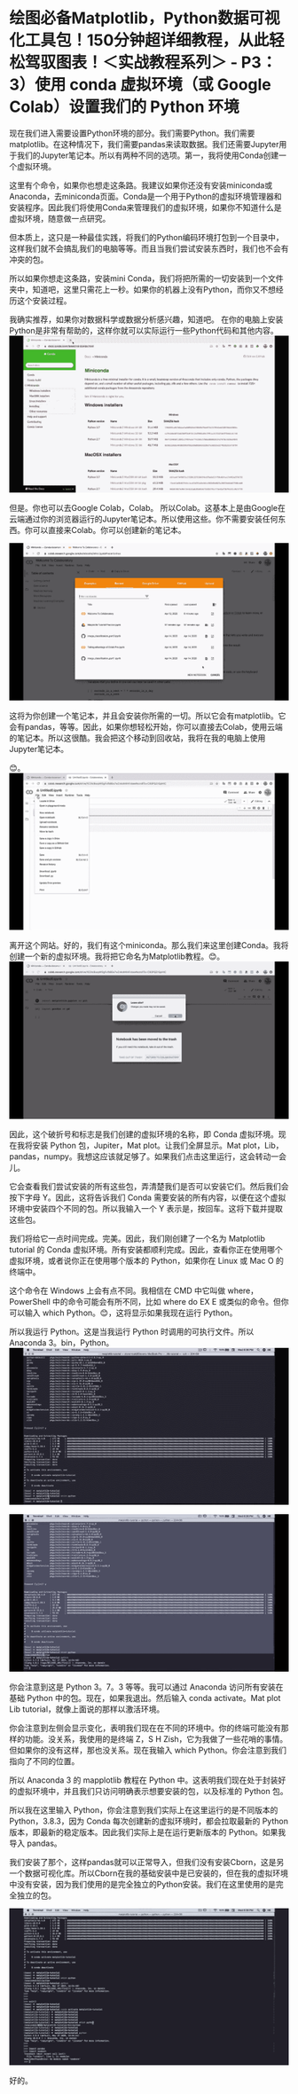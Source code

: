# 绘图必备Matplotlib，Python数据可视化工具包！150分钟超详细教程，从此轻松驾驭图表！＜实战教程系列＞ - P3：3）使用 conda 虚拟环境（或 Google Colab）设置我们的 Python 环境 

现在我们进入需要设置Python环境的部分。我们需要Python。我们需要matplotlib。在这种情况下，我们需要pandas来读取数据。我们还需要Jupyter用于我们的Jupyter笔记本。所以有两种不同的选项。第一，我将使用Conda创建一个虚拟环境。

这里有个命令，如果你也想走这条路。我建议如果你还没有安装miniconda或Anaconda，去miniconda页面。Conda是一个用于Python的虚拟环境管理器和安装程序。因此我们将使用Conda来管理我们的虚拟环境，如果你不知道什么是虚拟环境，随意做一点研究。

但本质上，这只是一种最佳实践，将我们的Python编码环境打包到一个目录中，这样我们就不会搞乱我们的电脑等等。而且当我们尝试安装东西时，我们也不会有冲突的包。

所以如果你想走这条路，安装mini Conda，我们将把所需的一切安装到一个文件夹中，知道吧，这里只需花上一秒。如果你的机器上没有Python，而你又不想经历这个安装过程。

我确实推荐，如果你对数据科学或数据分析感兴趣，知道吧。 在你的电脑上安装Python是非常有帮助的，这样你就可以实际运行一些Python代码和其他内容。![](img/1bb0809fe52c14e8b00816326d3ba37b_1.png)

但是。你也可以去Google Colab，Colab。 所以Colab。这基本上是由Google在云端通过你的浏览器运行的Jupyter笔记本。所以使用这些。你不需要安装任何东西。你可以直接来Colab。你可以创建新的笔记本。

![](img/1bb0809fe52c14e8b00816326d3ba37b_3.png)

这将为你创建一个笔记本，并且会安装你所需的一切。所以它会有matplotlib。它会有pandas，等等。因此，如果你想轻松开始，你可以直接去Colab，使用云端的笔记本。所以这很酷。我会把这个移动到回收站，我将在我的电脑上使用Jupyter笔记本。

😊。![](img/1bb0809fe52c14e8b00816326d3ba37b_5.png)

离开这个网站。好的，我们有这个miniconda。那么我们来这里创建Conda。我将创建一个新的虚拟环境。我将把它命名为Matplotlib教程。😊。![](img/1bb0809fe52c14e8b00816326d3ba37b_7.png)

因此，这个破折号和标志是我们创建的虚拟环境的名称，即 Conda 虚拟环境。现在我将安装 Python 包，Jupiter，Mat plot。让我们全屏显示。Mat plot，Lib，pandas，numpy。我想这应该就足够了。如果我们点击这里运行，这会转动一会儿。

它会查看我们尝试安装的所有这些包，弄清楚我们是否可以安装它们。然后我们会按下字母 Y。因此，这将告诉我们 Conda 需要安装的所有内容，以便在这个虚拟环境中安装四个不同的包。所以我输入一个 Y 表示是，按回车。这将下载并提取这些包。

我们将给它一点时间完成。完美。因此，我们刚创建了一个名为 Matplotlib tutorial 的 Conda 虚拟环境。所有安装都顺利完成。因此，查看你正在使用哪个虚拟环境，或者说你正在使用哪个版本的 Python，如果你在 Linux 或 Mac O 的终端中。

这个命令在 Windows 上会有点不同。我相信在 CMD 中它叫做 where，PowerShell 中的命令可能会有所不同，比如 where do EX E 或类似的命令。但你可以输入 which Python。😊，这将显示如果我现在运行 Python。

所以我运行 Python。这是当我运行 Python 时调用的可执行文件。所以 Anaconda 3。bin，Python。![](img/1bb0809fe52c14e8b00816326d3ba37b_9.png)

![](img/1bb0809fe52c14e8b00816326d3ba37b_10.png)

你会注意到这是 Python 3。7。3 等等。我可以通过 Anaconda 访问所有安装在基础 Python 中的包。现在，如果我退出。然后输入 conda activate。Mat plot Lib tutorial，就像上面说的那样以激活环境。

你会注意到左侧会显示变化，表明我们现在在不同的环境中。你的终端可能没有那样的功能。没关系，我使用的是终端 Z，S H Zish，它为我做了一些花哨的事情。但如果你的没有这样，那也没关系。现在我输入 which Python。你会注意到我们指向了不同的位置。

所以 Anaconda 3 的 mapplotlib 教程在 Python 中。这表明我们现在处于封装好的虚拟环境中，并且我们只访问明确表示想要安装的包，以及标准的 Python 包。

所以我在这里输入 Python，你会注意到我们实际上在这里运行的是不同版本的 Python，3.8.3，因为 Conda 每次创建新的虚拟环境时，都会拉取最新的 Python 版本，即最新的稳定版本。因此我们实际上是在运行更新版本的 Python。如果我导入 pandas。

我们安装了那个，这样pandas就可以正常导入，但我们没有安装Cborn，这是另一个数据可视化库。所以Cborn在我的基础安装中是已安装的，但在我的虚拟环境中没有安装，因为我们使用的是完全独立的Python安装。我们在这里使用的是完全独立的包。

![](img/1bb0809fe52c14e8b00816326d3ba37b_12.png)

好的。
